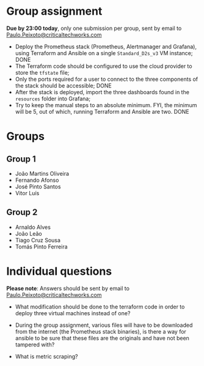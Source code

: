 # Group assignment
**Due by 23:00 today**, only one submission per group, sent by email to Paulo.Peixoto@criticaltechworks.com
- Deploy the Prometheus stack (Prometheus, Alertmanager and Grafana), using Terraform and Ansible on a single `Standard_D2s_v3` VM instance; DONE
- The Terraform code should be configured to use the cloud provider to store the `tfstate` file;
- Only the ports required for a user to connect to the three components of the stack should be accessible; DONE
- After the stack is deployed, import the three dashboards found in the `resources` folder into Grafana; 
- Try to keep the manual steps to an absolute minimum. FYI, the minimum will be 5, out of which, running Terraform and Ansible are two. DONE

# Groups
## Group 1
- João Martins Oliveira
- Fernando Afonso
- José Pinto Santos
- Vitor Luís

## Group 2
- Arnaldo Alves
- João Leão
- Tiago Cruz Sousa
- Tomás Pinto Ferreira

# Individual questions
**Please note**: Answers should be sent by email to Paulo.Peixoto@criticaltechworks.com

- What modification should be done to the terraform code in order to deploy three virtual machines instead of one?  

- During the group assignment, various files will have to be downloaded from the internet (the Prometheus stack binaries), is there a way for ansible to be sure that these files are the originals and have not been tampered with?  

- What is metric scraping?  